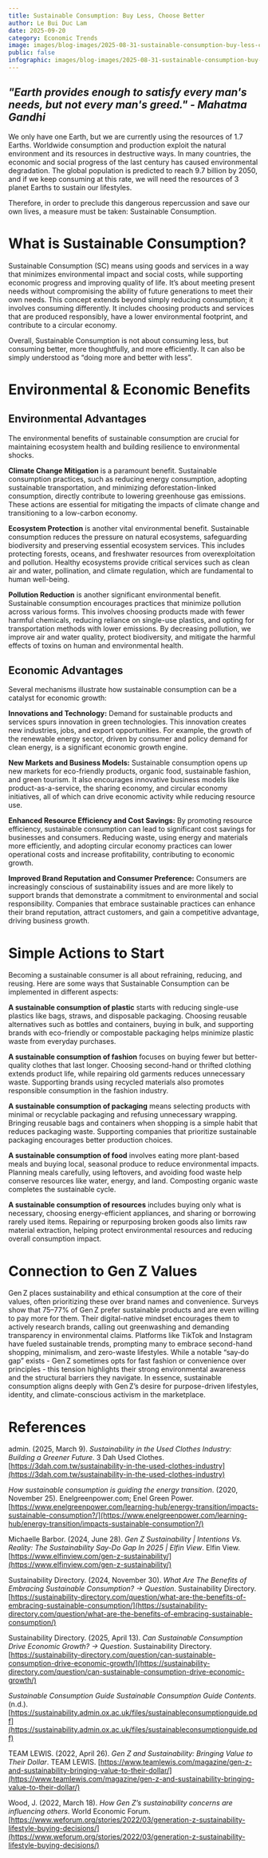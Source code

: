 ```yaml
---
title: Sustainable Consumption: Buy Less, Choose Better
author: Le Bui Duc Lam
date: 2025-09-20
category: Economic Trends
image: images/blog-images/2025-08-31-sustainable-consumption-buy-less-choose-better/post-image.png
public: false
infographic: images/blog-images/2025-08-31-sustainable-consumption-buy-less-choose-better/infographic.png
---
```


## *"Earth provides enough to satisfy every man's needs, but not every man's greed." \- Mahatma Gandhi*

We only have one Earth, but we are currently using the resources of 1.7 Earths. Worldwide consumption and production exploit the natural environment and its resources in destructive ways. In many countries, the economic and social progress of the last century has caused environmental degradation. The global population is predicted to reach 9.7 billion by 2050, and if we keep consuming at this rate, we will need the resources of 3 planet Earths to sustain our lifestyles.

Therefore, in order to preclude this dangerous repercussion and save our own lives, a measure must be taken: Sustainable Consumption.

# What is Sustainable Consumption?

Sustainable Consumption (SC) means using goods and services in a way that minimizes environmental impact and social costs, while supporting economic progress and improving quality of life. It’s about meeting present needs without compromising the ability of future generations to meet their own needs. This concept extends beyond simply reducing consumption; it involves consuming differently. It includes choosing products and services that are produced responsibly, have a lower environmental footprint, and contribute to a circular economy. 

Overall, Sustainable Consumption is not about consuming less, but consuming better, more thoughtfully, and more efficiently. It can also be simply understood as “doing more and better with less”.

# Environmental & Economic Benefits

## Environmental Advantages

The environmental benefits of sustainable consumption are crucial for maintaining ecosystem health and building resilience to environmental shocks. 

**Climate Change Mitigation** is a paramount benefit. Sustainable consumption practices, such as reducing energy consumption, adopting sustainable transportation, and minimizing deforestation-linked consumption, directly contribute to lowering greenhouse gas emissions. These actions are essential for mitigating the impacts of climate change and transitioning to a low-carbon economy.

**Ecosystem Protection** is another vital environmental benefit. Sustainable consumption reduces the pressure on natural ecosystems, safeguarding biodiversity and preserving essential ecosystem services. This includes protecting forests, oceans, and freshwater resources from overexploitation and pollution. Healthy ecosystems provide critical services such as clean air and water, pollination, and climate regulation, which are fundamental to human well-being.

**Pollution Reduction** is another significant environmental benefit. Sustainable consumption encourages practices that minimize pollution across various forms. This involves choosing products made with fewer harmful chemicals, reducing reliance on single-use plastics, and opting for transportation methods with lower emissions. By decreasing pollution, we improve air and water quality, protect biodiversity, and mitigate the harmful effects of toxins on human and environmental health.

## Economic Advantages

Several mechanisms illustrate how sustainable consumption can be a catalyst for economic growth:

**Innovations and Technology:** Demand for sustainable products and services spurs innovation in green technologies. This innovation creates new industries, jobs, and export opportunities. For example, the growth of the renewable energy sector, driven by consumer and policy demand for clean energy, is a significant economic growth engine.

**New Markets and Business Models:** Sustainable consumption opens up new markets for eco-friendly products, organic food, sustainable fashion, and green tourism. It also encourages innovative business models like product-as-a-service, the sharing economy, and circular economy initiatives, all of which can drive economic activity while reducing resource use.

**Enhanced Resource Efficiency and Cost Savings:** By promoting resource efficiency, sustainable consumption can lead to significant cost savings for businesses and consumers. Reducing waste, using energy and materials more efficiently, and adopting circular economy practices can lower operational costs and increase profitability, contributing to economic growth.

**Improved Brand Reputation and Consumer Preference:** Consumers are increasingly conscious of sustainability issues and are more likely to support brands that demonstrate a commitment to environmental and social responsibility. Companies that embrace sustainable practices can enhance their brand reputation, attract customers, and gain a competitive advantage, driving business growth.

# Simple Actions to Start

Becoming a sustainable consumer is all about refraining, reducing, and reusing. Here are some ways that Sustainable Consumption can be implemented in different aspects:

**A sustainable consumption of plastic** starts with reducing single-use plastics like bags, straws, and disposable packaging. Choosing reusable alternatives such as bottles and containers, buying in bulk, and supporting brands with eco-friendly or compostable packaging helps minimize plastic waste from everyday purchases.

**A sustainable consumption of fashion** focuses on buying fewer but better-quality clothes that last longer. Choosing second-hand or thrifted clothing extends product life, while repairing old garments reduces unnecessary waste. Supporting brands using recycled materials also promotes responsible consumption in the fashion industry.

**A sustainable consumption of packaging** means selecting products with minimal or recyclable packaging and refusing unnecessary wrapping. Bringing reusable bags and containers when shopping is a simple habit that reduces packaging waste. Supporting companies that prioritize sustainable packaging encourages better production choices.

**A sustainable consumption of food** involves eating more plant-based meals and buying local, seasonal produce to reduce environmental impacts. Planning meals carefully, using leftovers, and avoiding food waste help conserve resources like water, energy, and land. Composting organic waste completes the sustainable cycle.

**A sustainable consumption of resources** includes buying only what is necessary, choosing energy-efficient appliances, and sharing or borrowing rarely used items. Repairing or repurposing broken goods also limits raw material extraction, helping protect environmental resources and reducing overall consumption impact.

# Connection to Gen Z Values

Gen Z places sustainability and ethical consumption at the core of their values, often prioritizing these over brand names and convenience. Surveys show that 75–77% of Gen Z prefer sustainable products and are even willing to pay more for them. Their digital-native mindset encourages them to actively research brands, calling out greenwashing and demanding transparency in environmental claims. Platforms like TikTok and Instagram have fueled sustainable trends, prompting many to embrace second-hand shopping, minimalism, and zero-waste lifestyles. While a notable “say‑do gap” exists \- Gen Z sometimes opts for fast fashion or convenience over principles \- this tension highlights their strong environmental awareness and the structural barriers they navigate. In essence, sustainable consumption aligns deeply with Gen Z’s desire for purpose-driven lifestyles, identity, and climate-conscious activism in the marketplace.

# References

admin. (2025, March 9). *Sustainability in the Used Clothes Industry: Building a Greener Future*. 3 Dah Used Clothes. [https://3dah.com.tw/sustainability-in-the-used-clothes-industry](https://3dah.com.tw/sustainability-in-the-used-clothes-industry)  

*How sustainable consumption is guiding the energy transition*. (2020, November 25). Enelgreenpower.com; Enel Green Power. [https://www.enelgreenpower.com/learning-hub/energy-transition/impacts-sustainable-consumption?/](https://www.enelgreenpower.com/learning-hub/energy-transition/impacts-sustainable-consumption?/)  

Michaelle Barbor. (2024, June 28). *Gen Z Sustainability | Intentions Vs. Reality: The Sustainability Say-Do Gap In 2025 | Elfin View*. Elfin View. [https://www.elfinview.com/gen-z-sustainability/](https://www.elfinview.com/gen-z-sustainability/)  

Sustainability Directory. (2024, November 30). *What Are The Benefits of Embracing Sustainable Consumption? → Question*. Sustainability Directory. [https://sustainability-directory.com/question/what-are-the-benefits-of-embracing-sustainable-consumption/](https://sustainability-directory.com/question/what-are-the-benefits-of-embracing-sustainable-consumption/)  

Sustainability Directory. (2025, April 13). *Can Sustainable Consumption Drive Economic Growth? → Question*. Sustainability Directory. [https://sustainability-directory.com/question/can-sustainable-consumption-drive-economic-growth/](https://sustainability-directory.com/question/can-sustainable-consumption-drive-economic-growth/)  

*Sustainable Consumption Guide Sustainable Consumption Guide Contents*. (n.d.). [https://sustainability.admin.ox.ac.uk/files/sustainableconsumptionguide.pdf](https://sustainability.admin.ox.ac.uk/files/sustainableconsumptionguide.pdf)  

TEAM LEWIS. (2022, April 26). *Gen Z and Sustainability: Bringing Value to Their Dollar*. TEAM LEWIS. [https://www.teamlewis.com/magazine/gen-z-and-sustainability-bringing-value-to-their-dollar/](https://www.teamlewis.com/magazine/gen-z-and-sustainability-bringing-value-to-their-dollar/)  

Wood, J. (2022, March 18). *How Gen Z’s sustainability concerns are influencing others*. World Economic Forum. [https://www.weforum.org/stories/2022/03/generation-z-sustainability-lifestyle-buying-decisions/](https://www.weforum.org/stories/2022/03/generation-z-sustainability-lifestyle-buying-decisions/)
